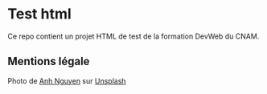 # Test html

Ce repo contient un projet HTML de test de la formation DevWeb du CNAM.

## Mentions légale

Photo de <a href="https://unsplash.com/fr/@pwign?utm_content=creditCopyText&utm_medium=referral&utm_source=unsplash">Anh Nguyen</a> sur <a href="https://unsplash.com/fr/photos/verdura-e-carne-sulla-ciotola-kcA-c3f_3FE?utm_content=creditCopyText&utm_medium=referral&utm_source=unsplash">Unsplash</a>
